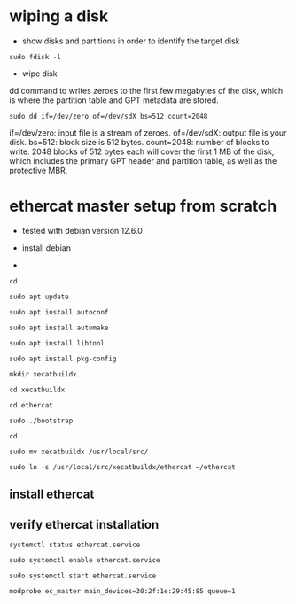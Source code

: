 # wiping a disk

* show disks and partitions in order to identify the target disk

```console
sudo fdisk -l
```
  
* wipe disk

dd command to writes zeroes to the first few megabytes of the disk, which is where the partition table and GPT metadata are stored.

```console
sudo dd if=/dev/zero of=/dev/sdX bs=512 count=2048
```

if=/dev/zero: input file is a stream of zeroes.
of=/dev/sdX: output file is your disk.
bs=512: block size is 512 bytes.
count=2048: number of blocks to write. 2048 blocks of 512 bytes each will cover the first 1 MB of the disk, which includes the primary GPT header and partition table, as well as the protective MBR.

# ethercat master setup from scratch

* tested with debian version 12.6.0

* install debian
* 
```console
cd
```

```console
sudo apt update
```

```console
sudo apt install autoconf
```

```console
sudo apt install automake
```

```console
sudo apt install libtool
```

```console
sudo apt install pkg-config
```

```console
mkdir xecatbuildx
```

```console
cd xecatbuildx
```

```console
cd ethercat
```

```console
sudo ./bootstrap
```

```console
cd
```

```console
sudo mv xecatbuildx /usr/local/src/
```

```console
sudo ln -s /usr/local/src/xecatbuildx/ethercat ~/ethercat
```

## install ethercat

## verify ethercat installation

```console
systemctl status ethercat.service
```

```console
sudo systemctl enable ethercat.service
```

```console
sudo systemctl start ethercat.service
```
```console
modprobe ec_master main_devices=30:2f:1e:29:45:85 queue=1
```
